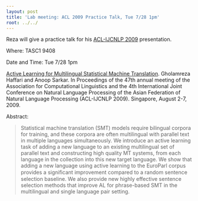 ```yaml
---
layout: post
title: 'Lab meeting: ACL 2009 Practice Talk, Tue 7/28 1pm'
root: ../../
---
```


Reza will give a practice talk for his [ACL-IJCNLP 2009](http://www.acl-ijcnlp-2009.org/) presentation. 

Where: TASC1 9408

Date and Time: Tue 7/28 1pm

[Active Learning for Multilingual Statistical Machine Translation](http://www.cs.sfu.ca/~ghaffar1/personal/publications/multi-al-smt-acl09.pdf).
Gholamreza Haffari and Anoop Sarkar. 
In Proceedings of the 47th annual meeting of the Association for Computational Linguistics and the 4th International Joint Conference on Natural Language Processing of the Asian Federation of Natural Language Processing (ACL-IJCNLP 2009). Singapore, August 2-7, 2009.

Abstract:

> Statistical machine translation (SMT) models require bilingual corpora for training, and these corpora are often multilingual with parallel text in multiple languages simultaneously. We introduce an active learning task of adding a new language to an existing multilingual set of parallel text and constructing high quality MT systems, from each language in the collection into this new target language. We show that adding a new language using active learning to the EuroParl corpus provides a signiﬁcant improvement compared to a random sentence selection baseline. We also provide new highly effective sentence selection methods that improve AL for phrase-based SMT in the multilingual and single language pair setting. 


